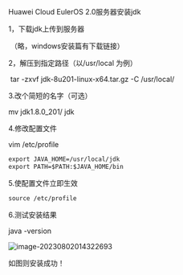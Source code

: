 Huawei Cloud EulerOS 2.0服务器安装jdk

1，下载jdk上传到服务器

​	（略，windows安装篇有下载链接）

2，解压到指定路径（以/usr/local 为例）

​	tar -zxvf jdk-8u201-linux-x64.tar.gz  -C /usr/local/

3.改个简短的名字（可选）

mv jdk1.8.0_201/ jdk

4.修改配置文件

vim /etc/profile

```xml
export JAVA_HOME=/usr/local/jdk
export PATH=$PATH:$JAVA_HOME/bin
```

5.使配置文件立即生效

```xml
source /etc/profile
```

6.测试安装结果

java -version

![image-20230802014322693](https://yuling-1318764606.cos.ap-chengdu.myqcloud.com/blog/image-20230802014322693.png)

如图则安装成功！